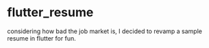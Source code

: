 # flutter_resume
considering how bad the job market is, I decided to revamp a sample resume in flutter for fun.
